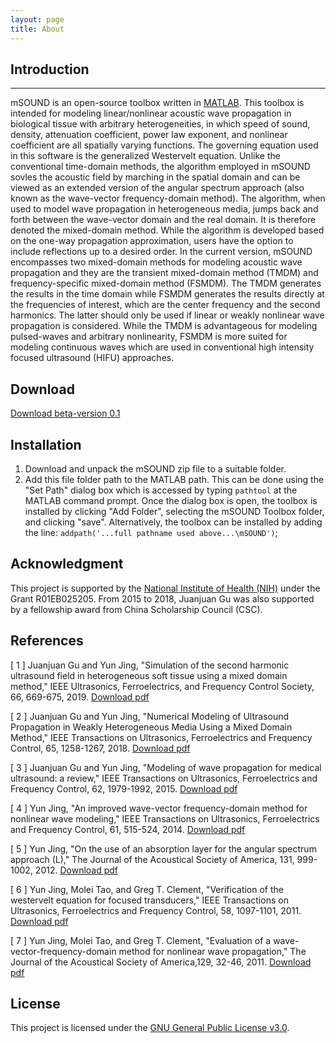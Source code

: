```yaml
---
layout: page
title: About
---
```

## Introduction ##
***   
mSOUND is an open-source toolbox written in [MATLAB](https://www.mathworks.com/products/matlab.html). This toolbox is intended for modeling linear/nonlinear acoustic wave propagation in biological tissue with arbitrary heterogeneities, in which speed of sound, density, attenuation coefficient, power law exponent, and nonlinear coefficient are all spatially varying functions. The governing equation used in this software is the generalized Westervelt equation. Unlike the conventional time-domain methods, the algorithm employed in mSOUND sovles the acoustic field by marching in the spatial domain and can be viewed as an extended version of the angular spectrum approach (also known as the wave-vector frequency-domain method). The algorithm, when used to model wave propagation in heterogeneous media, jumps back and forth between the wave-vector domain and the real domain. It is therefore denoted the mixed-domain method. While the algorithm is developed based on the one-way propagation approximation, users have the option to include reflections up to a desired order. In the current version, mSOUND encompasses two mixed-domain methods for modeling acoustic wave propagation and they are the transient mixed-domain method (TMDM) and frequency-specific mixed-domain method (FSMDM). The TMDM generates the results in the time domain while FSMDM generates the results directly at the frequencies of interest, which are the center frequency and the second harmonics. The latter should only be used if linear or weakly nonlinear wave propagation is considered. While the TMDM is advantageous for modeling pulsed-waves and arbitrary nonlinearity, FSMDM is more suited for modeling continuous waves which are used in conventional high intensity focused ultrasound (HIFU) approaches. 
   

## Download
[Download beta-version 0.1](https://github.com/m-SOUND/mSOUND/blob/master/download/mSOUND.7z)               


## Installation
1. Download and unpack the mSOUND zip file to a suitable folder.
2. Add this file folder path to the MATLAB path. This can be done using the "Set Path" dialog box which is accessed by typing `pathtool` at the MATLAB command prompt. Once the dialog box is open, the toolbox is installed by clicking "Add Folder", selecting the mSOUND Toolbox folder, and clicking "save". Alternatively, the toolbox can be installed by adding the line: `addpath('...full pathname used above...\mSOUND')`;

## Acknowledgment
This project is supported by the [National Institute of Health (NIH)](https://www.nih.gov/) under the Grant R01EB025205. From 2015 to 2018, Juanjuan Gu was also supported by a fellowship award from China Scholarship Council (CSC).

## References
<p>[ 1 ] Juanjuan Gu and Yun Jing, "Simulation of the second harmonic ultrasound field in heterogeneous soft tissue using a mixed domain method," IEEE Ultrasonics, Ferroelectrics, and Frequency Control Society, 66, 669-675, 2019. <a href="https://github.com/m-SOUND/mSOUND/tree/master/download/FSMDM.pdf" download="FSMDM.pdf">Download pdf</a></p>   

<p>[ 2 ] Juanjuan Gu and Yun Jing, "Numerical Modeling of Ultrasound Propagation in Weakly Heterogeneous Media Using a Mixed Domain Method," IEEE Transactions on Ultrasonics, Ferroelectrics and Frequency Control, 65, 1258-1267, 2018. <a href="https://github.com/m-SOUND/mSOUND/tree/master/download/MDM.pdf" download="MDM.pdf">Download pdf</a></p>       
   
<p>[ 3 ] Juanjuan Gu and Yun Jing, "Modeling of wave propagation for medical ultrasound: a review," IEEE Transactions on Ultrasonics, Ferroelectrics and Frequency Control, 62, 1979-1992, 2015. <a href="https://github.com/m-SOUND/mSOUND/tree/master/download/review.pdf" download="review.pdf">Download pdf</a></p>       

<p>[ 4 ] Yun Jing, "An improved wave-vector frequency-domain method for nonlinear wave modeling," IEEE Transactions on Ultrasonics, Ferroelectrics and Frequency Control, 61, 515-524, 2014. <a href="https://github.com/m-SOUND/mSOUND/blob/master/download/improved_WVFD.pdf" download="improved_WVFD.pdf">Download pdf</a></p> 

<p>[ 5 ] Yun Jing, "On the use of an absorption layer for the angular spectrum approach (L)," The Journal of the Acoustical Society of America, 131, 999-1002, 2012. <a href="https://github.com/m-SOUND/mSOUND/tree/master/download/Absorption_layer.pdf" download="Absorption_layer.pdf">Download pdf</a></p> 

<p>[ 6 ] Yun Jing, Molei Tao, and Greg T. Clement, "Verification of the westervelt equation for focused transducers," IEEE Transactions on Ultrasonics, Ferroelectrics and Frequency Control, 58, 1097-1101, 2011. <a href="https://github.com/m-SOUND/mSOUND/blob/master/download/Verification.pdf" download="Verification.pdf">Download pdf</a></p>  

<p>[ 7 ] Yun Jing, Molei Tao, and Greg T. Clement, "Evaluation of a wave-vector-frequency-domain method for nonlinear wave propagation," The Journal of the Acoustical Society of America,129, 32-46, 2011. <a href="https://github.com/m-SOUND/mSOUND/tree/master/download/WVFD.pdf" download="WVFD.pdf">Download pdf</a></p>   

## License
This project is licensed under the [GNU General Public License v3.0](https://www.gnu.org/licenses/gpl-3.0.txt).  

